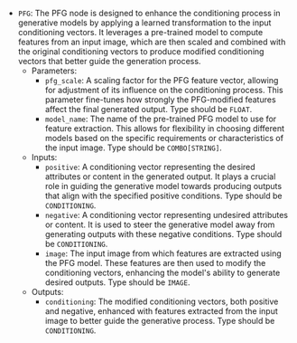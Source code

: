 - `PFG`: The PFG node is designed to enhance the conditioning process in generative models by applying a learned transformation to the input conditioning vectors. It leverages a pre-trained model to compute features from an input image, which are then scaled and combined with the original conditioning vectors to produce modified conditioning vectors that better guide the generation process.
    - Parameters:
        - `pfg_scale`: A scaling factor for the PFG feature vector, allowing for adjustment of its influence on the conditioning process. This parameter fine-tunes how strongly the PFG-modified features affect the final generated output. Type should be `FLOAT`.
        - `model_name`: The name of the pre-trained PFG model to use for feature extraction. This allows for flexibility in choosing different models based on the specific requirements or characteristics of the input image. Type should be `COMBO[STRING]`.
    - Inputs:
        - `positive`: A conditioning vector representing the desired attributes or content in the generated output. It plays a crucial role in guiding the generative model towards producing outputs that align with the specified positive conditions. Type should be `CONDITIONING`.
        - `negative`: A conditioning vector representing undesired attributes or content. It is used to steer the generative model away from generating outputs with these negative conditions. Type should be `CONDITIONING`.
        - `image`: The input image from which features are extracted using the PFG model. These features are then used to modify the conditioning vectors, enhancing the model's ability to generate desired outputs. Type should be `IMAGE`.
    - Outputs:
        - `conditioning`: The modified conditioning vectors, both positive and negative, enhanced with features extracted from the input image to better guide the generative process. Type should be `CONDITIONING`.
